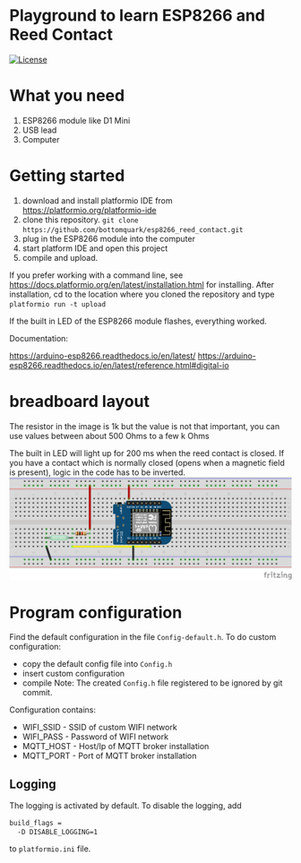 # Playground to learn ESP8266 and Reed Contact

[![License](https://img.shields.io/badge/license-MIT%20License-blue.svg)](https://opensource.org/licenses/MIT)

# What you need

1. ESP8266 module like D1 Mini
2. USB lead
3. Computer

# Getting started

1. download and install platformio IDE from https://platformio.org/platformio-ide
2. clone this repository. ```git clone https://github.com/bottomquark/esp8266_reed_contact.git```
3. plug in the ESP8266 module into the computer
4. start platform IDE and open this project
5. compile and upload. 

If you prefer working with a command line, see https://docs.platformio.org/en/latest/installation.html for installing.
After installation, cd to the location where you cloned the repository and type ```platformio run -t upload```

If the built in LED of the ESP8266 module flashes, everything worked.

Documentation:

https://arduino-esp8266.readthedocs.io/en/latest/
https://arduino-esp8266.readthedocs.io/en/latest/reference.html#digital-io

# breadboard layout
The resistor in the image is 1k but the value is not that important, you can use values between about 500 Ohms to a few k Ohms

The built in LED will light up for 200 ms when the reed contact is closed. If you have a contact which is normally closed (opens when a magnetic field is present), logic in the code has to be inverted.
![breadboard](reed_contact_breadboard.png)

# Program configuration

Find the default configuration in the file `Config-default.h`. To do custom configuration:
* copy the default config file into `Config.h`
* insert custom configuration
* compile
Note: The created `Config.h` file registered to be ignored by git commit.

Configuration contains:
* WIFI_SSID - SSID of custom WIFI network
* WIFI_PASS - Password of WIFI network
* MQTT_HOST - Host/Ip of MQTT broker installation
* MQTT_PORT - Port of MQTT broker installation

## Logging

The logging is activated by default. To disable the logging, add 
```
build_flags =
  -D DISABLE_LOGGING=1
```
to `platformio.ini` file.




